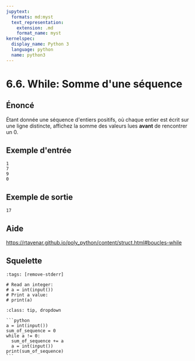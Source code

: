 ```yaml
---
jupytext:
  formats: md:myst
  text_representation:
    extension: .md
    format_name: myst
kernelspec:
  display_name: Python 3
  language: python
  name: python3
---
```


# 6.6. While: Somme d'une séquence

## **Énoncé**

Étant donnée une séquence d'entiers positifs, où chaque entier est écrit sur une ligne distincte, affichez la somme des valeurs lues **avant** de rencontrer un 0.


## **Exemple d'entrée**

```
1
7
9
0
```

## **Exemple de sortie**

```
17
```

## Aide

https://rtavenar.github.io/poly_python/content/struct.html#boucles-while

## Squelette

```{code-cell} python
:tags: [remove-stderr]

# Read an integer:
# a = int(input())
# Print a value:
# print(a)
```

````{admonition} Cliquez ici pour voir la solution
:class: tip, dropdown

```python
a = int(input())
sum_of_sequence = 0
while a != 0:
  sum_of_sequence += a
  a = int(input())
print(sum_of_sequence)
```
````
